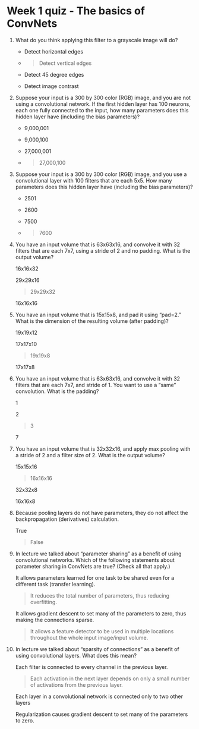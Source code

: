 
# Week 1 quiz - The basics of ConvNets


1. What do you think applying this filter to a grayscale image will do?

	- Detect horizontal edges

	- > Detect vertical edges

	- Detect 45 degree edges

	- Detect image contrast

2. Suppose your input is a 300 by 300 color (RGB) image, and you are not using a convolutional network. If the first hidden layer has 100 neurons, each one fully connected to the input, how many parameters does this hidden layer have (including the bias parameters)?

	- 9,000,001

	- 9,000,100

	- 27,000,001

	- > 27,000,100

3. Suppose your input is a 300 by 300 color (RGB) image, and you use a convolutional layer with 100 filters that are each 5x5. How many parameters does this hidden layer have (including the bias parameters)?

	- 2501

	- 2600

	- 7500

	- > 7600

4. You have an input volume that is 63x63x16, and convolve it with 32 filters that are each 7x7, using a stride of 2 and no padding. What is the output volume?

	16x16x32

	29x29x16

	> 29x29x32

	16x16x16

5. You have an input volume that is 15x15x8, and pad it using “pad=2.” What is the dimension of the resulting volume (after padding)?

	19x19x12

	17x17x10

	> 19x19x8

	17x17x8

6. You have an input volume that is 63x63x16, and convolve it with 32 filters that are each 7x7, and stride of 1. You want to use a “same” convolution. What is the padding?

	1

	2

	> 3

	7

7. You have an input volume that is 32x32x16, and apply max pooling with a stride of 2 and a filter size of 2. What is the output volume?

	15x15x16

	> 16x16x16

	32x32x8

	16x16x8

8. Because pooling layers do not have parameters, they do not affect the backpropagation (derivatives) calculation.

	True

	> False

9. In lecture we talked about “parameter sharing” as a benefit of using convolutional networks. Which of the following statements about parameter sharing in ConvNets are true? (Check all that apply.)

	It allows parameters learned for one task to be shared even for a different task (transfer learning).

	> It reduces the total number of parameters, thus reducing overfitting.

	It allows gradient descent to set many of the parameters to zero, thus making the connections sparse.

	> It allows a feature detector to be used in multiple locations throughout the whole input image/input volume.

10. In lecture we talked about “sparsity of connections” as a benefit of using convolutional layers. What does this mean?

	Each filter is connected to every channel in the previous layer.

	> Each activation in the next layer depends on only a small number of activations from the previous layer.

	Each layer in a convolutional network is connected only to two other layers

	Regularization causes gradient descent to set many of the parameters to zero.
